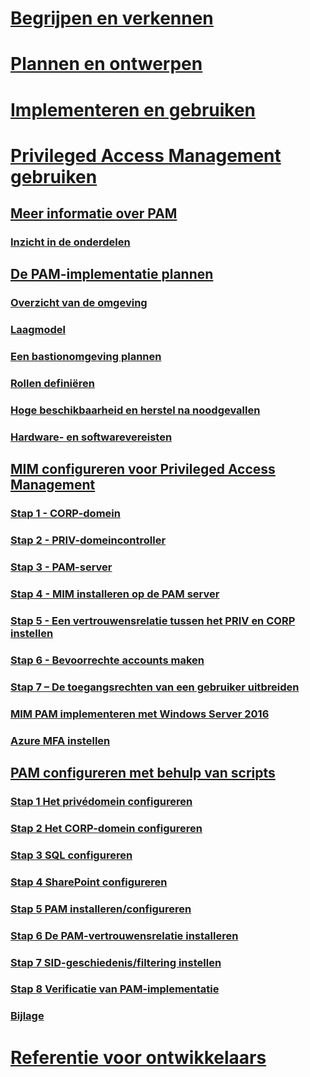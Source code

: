 # [Begrijpen en verkennen](/microsoft-identity-manager/understand-explore/microsoft-identity-manager-2016)
# [Plannen en ontwerpen](/microsoft-identity-manager/plan-design/microsoft-identity-manager-2016-supported-platforms)
# [Implementeren en gebruiken](/microsoft-identity-manager/deploy-use/microsoft-identity-manager-deploy)
# [Privileged Access Management gebruiken](privileged-identity-management-for-active-directory-domain-services.md)
## [Meer informatie over PAM](privileged-identity-management-for-active-directory-domain-services.md)
### [Inzicht in de onderdelen](principles-of-operation.md)
## [De PAM-implementatie plannen](environment-overview.md)
### [Overzicht van de omgeving](environment-overview.md)
### [Laagmodel](tier-model-for-partitioning-administrative-privileges.md)
### [Een bastionomgeving plannen](planning-bastion-environment.md)
### [Rollen definiëren](defining-roles-for-pam.md)
### [Hoge beschikbaarheid en herstel na noodgevallen](high-availability-disaster-recovery-considerations-bastion-environment.md)
### [Hardware- en softwarevereisten](hardware-software-requirements.md)
## [MIM configureren voor Privileged Access Management](configuring-mim-environment-for-pam.md)
### [Stap 1 - CORP-domein](step-1-prepare-corp-domain.md)
### [Stap 2 - PRIV-domeincontroller](step-2-prepare-priv-domain-controller.md)
### [Stap 3 - PAM-server](step-3-prepare-pam-server.md)
### [Stap 4 - MIM installeren op de PAM server](step-4-install-mim-components-on-pam-server.md)
### [Stap 5 - Een vertrouwensrelatie tussen het PRIV en CORP instellen](step-5-establish-trust-between-priv-corp-forests.md)
### [Stap 6 - Bevoorrechte accounts maken](step-6-transition-group-to-pam.md)
### [Stap 7 – De toegangsrechten van een gebruiker uitbreiden](step-7-elevate-user-access.md)
### [MIM PAM implementeren met Windows Server 2016](deploy-pam-with-windows-server-2016.md)
### [Azure MFA instellen](use-azure-mfa-for-activation.md)
## [PAM configureren met behulp van scripts](sp1-pam-configure-using-scripts.md)
### [Stap 1 Het privédomein configureren](sp1-step1-configuring-priv-domain.md)
### [Stap 2 Het CORP-domein configureren](sp1-step2-configuring-corp-domain.md)
### [Stap 3 SQL configureren](sp1-step3-installing-configuring-sql.md)
### [Stap 4 SharePoint configureren](sp1-step4-configuring-sharepoint.md)
### [Stap 5 PAM installeren/configureren](sp1-step5-configuring-pam.md)
### [Stap 6 De PAM-vertrouwensrelatie installeren](sp1-step6-setup-pam-trust.md)
### [Stap 7 SID-geschiedenis/filtering instellen](sp1-step7-setup-sidhistory-sidfiltering.md)
### [Stap 8 Verificatie van PAM-implementatie](sp1-step8-pam-deployment-verification.md)
### [Bijlage](sp1-pam-deployment-addendum.md)
# [Referentie voor ontwikkelaars](/microsoft-identity-manager/reference/microsoft-identity-manager-2016-developer-reference)
